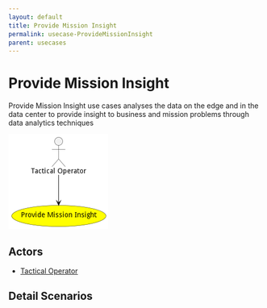 ```yaml
---
layout: default
title: Provide Mission Insight
permalink: usecase-ProvideMissionInsight
parent: usecases
---
```

# Provide Mission Insight

Provide Mission Insight use cases analyses the data on the edge and in the data center to provide insight to business and mission problems through data analytics techniques

![Activities Diagram](./Activities.png)

## Actors

* [Tactical Operator](actor-tacticaloperator)











## Detail Scenarios





